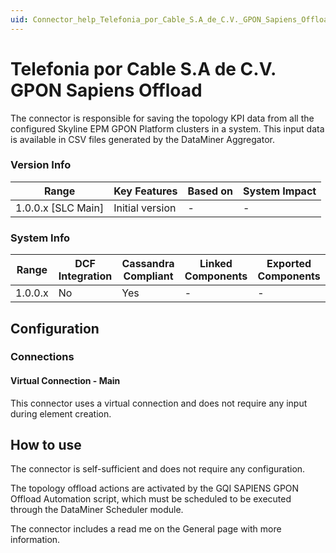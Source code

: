 ```yaml
---
uid: Connector_help_Telefonia_por_Cable_S.A_de_C.V._GPON_Sapiens_Offload
---
```


# Telefonia por Cable S.A de C.V. GPON Sapiens Offload

The connector is responsible for saving the topology KPI data from all the configured Skyline EPM GPON Platform clusters in a system. This input data is available in CSV files generated by the DataMiner Aggregator.

### Version Info

| Range                | Key Features     | Based on     | System Impact     |
|----------------------|------------------|--------------|-------------------|
| 1.0.0.x \[SLC Main\] | Initial version  | \-           | \-                |

### System Info

| Range     | DCF Integration     | Cassandra Compliant     | Linked Components     | Exported Components     |
|-----------|---------------------|-------------------------|-----------------------|-------------------------|
| 1.0.0.x   | No                  | Yes                     | \-                    | \-                      |

## Configuration

### Connections

#### Virtual Connection - Main

This connector uses a virtual connection and does not require any input during element creation.

## How to use

The connector is self-sufficient and does not require any configuration.

The topology offload actions are activated by the GQI SAPIENS GPON Offload Automation script, which must be scheduled to be executed through the DataMiner Scheduler module.

The connector includes a read me on the General page with more information.
